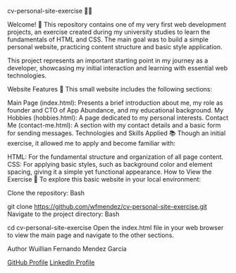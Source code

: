 cv-personal-site-exercise 📄✨

Welcome! 👋 This repository contains one of my very first web development projects, an exercise created during my university studies to learn the fundamentals of HTML and CSS. The main goal was to build a simple personal website, practicing content structure and basic style application.

This project represents an important starting point in my journey as a developer, showcasing my initial interaction and learning with essential web technologies.

Website Features 🌟
This small website includes the following sections:

Main Page (index.html): Presents a brief introduction about me, my role as founder and CTO of App Abundance, and my educational background.
My Hobbies (hobbies.html): A page dedicated to my personal interests.
Contact Me (contact-me.html): A section with my contact details and a basic form for sending messages.
Technologies and Skills Applied 📚
Though an initial exercise, it allowed me to apply and become familiar with:

HTML: For the fundamental structure and organization of all page content.
CSS: For applying basic styles, such as background color and element spacing, giving it a simple yet functional appearance.
How to View the Exercise 👀
To explore this basic website in your local environment:

Clone the repository:
Bash

git clone https://github.com/wfmendez/cv-personal-site-exercise.git
Navigate to the project directory:
Bash

cd cv-personal-site-exercise
Open the index.html file in your web browser to view the main page and navigate to the other sections.

Author
Wuillian Fernando Mendez Garcia

[GitHub Profile](https://github.com/wfmendez)
[LinkedIn Profile](https://www.linkedin.com/in/wf-mendez/)
